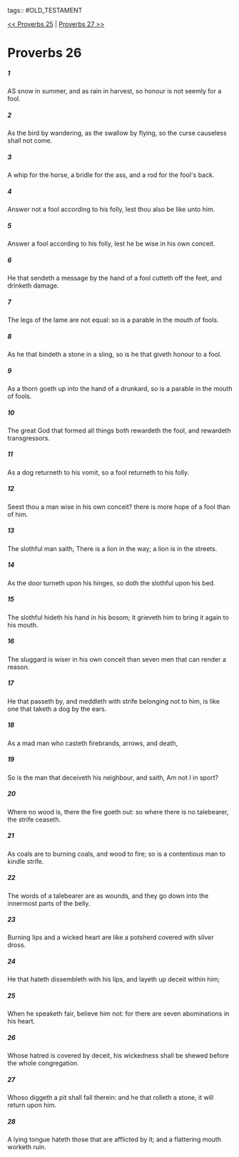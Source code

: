 tags:: #OLD_TESTAMENT

[<< Proverbs 25](OLD_TESTAMENT/20_Proverbs/Proverbs_25.md) | [Proverbs 27 >>](OLD_TESTAMENT/20_Proverbs/Proverbs_27.md)

# Proverbs 26

##### 1

AS snow in summer, and as rain in harvest, so honour is not seemly for a fool.

##### 2

As the bird by wandering, as the swallow by flying, so the curse causeless shall not come.

##### 3

A whip for the horse, a bridle for the ass, and a rod for the fool's back.

##### 4

Answer not a fool according to his folly, lest thou also be like unto him.

##### 5

Answer a fool according to his folly, lest he be wise in his own conceit.

##### 6

He that sendeth a message by the hand of a fool cutteth off the feet, and drinketh damage.

##### 7

The legs of the lame are not equal: so is a parable in the mouth of fools.

##### 8

As he that bindeth a stone in a sling, so is he that giveth honour to a fool.

##### 9

As a thorn goeth up into the hand of a drunkard, so is a parable in the mouth of fools.

##### 10

The great God that formed all things both rewardeth the fool, and rewardeth transgressors.

##### 11

As a dog returneth to his vomit, so a fool returneth to his folly.

##### 12

Seest thou a man wise in his own conceit? there is more hope of a fool than of him.

##### 13

The slothful man saith, There is a lion in the way; a lion is in the streets.

##### 14

As the door turneth upon his hinges, so doth the slothful upon his bed.

##### 15

The slothful hideth his hand in his bosom; it grieveth him to bring it again to his mouth.

##### 16

The sluggard is wiser in his own conceit than seven men that can render a reason.

##### 17

He that passeth by, and meddleth with strife belonging not to him, is like one that taketh a dog by the ears.

##### 18

As a mad man who casteth firebrands, arrows, and death,

##### 19

So is the man that deceiveth his neighbour, and saith, Am not I in sport?

##### 20

Where no wood is, there the fire goeth out: so where there is no talebearer, the strife ceaseth.

##### 21

As coals are to burning coals, and wood to fire; so is a contentious man to kindle strife.

##### 22

The words of a talebearer are as wounds, and they go down into the innermost parts of the belly.

##### 23

Burning lips and a wicked heart are like a potsherd covered with silver dross.

##### 24

He that hateth dissembleth with his lips, and layeth up deceit within him;

##### 25

When he speaketh fair, believe him not: for there are seven abominations in his heart.

##### 26

Whose hatred is covered by deceit, his wickedness shall be shewed before the whole congregation.

##### 27

Whoso diggeth a pit shall fall therein: and he that rolleth a stone, it will return upon him.

##### 28

A lying tongue hateth those that are afflicted by it; and a flattering mouth worketh ruin.

